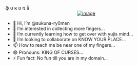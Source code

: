 <div id="top"> ֆ ʊ ӄ ʊ ռ ǟ </div>
<!-- <div align="center" ><img width="100%" alt="welcome to my profile!" src="https://wallpapercave.com/download/sukuna-hd-wallpapers-wp10121120"></div> -->

<div align="center">
    <a href="https://git.io/typing-svg"><img src="https://readme-typing-svg.demolab.com?font=Roboto+Slab&color=%e27589&size=30&center=true&vCenter=true&width=450&lines=Sukuna Ryomen;KING +of +Curses;Cat+Lover+:3;Power+Metal+Lover+%3C3;function+findQuestion(42)" alt="image"></a>
</div>

- 👋 Hi, I’m @sukuna-ry0men
- 👀 I’m interested in collecting more fingers...
- 🌱 I’m currently learning how to get over with yujis mind...
- 💞️ I’m looking to collaborate on KNOW YOUR PLACE...
- 📫 How to reach me be near one of my fingers...
- 😄 Pronouns: KING OF CURSES...
- ⚡ Fun fact: No fun till you are in my domain...

<!---
sukuna-ry0men/sukuna-ry0men is a ✨ special ✨ repository because its `README.md` (this file) appears on your GitHub profile.
You can click the Preview link to take a look at your changes.
--->
